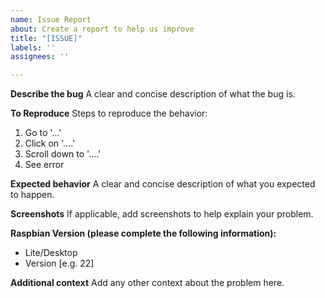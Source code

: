 ```yaml
---
name: Issue Report
about: Create a report to help us improve
title: "[ISSUE]"
labels: ''
assignees: ''

---
```


**Describe the bug**
A clear and concise description of what the bug is.

**To Reproduce**
Steps to reproduce the behavior:
1. Go to '...'
2. Click on '....'
3. Scroll down to '....'
4. See error

**Expected behavior**
A clear and concise description of what you expected to happen.

**Screenshots**
If applicable, add screenshots to help explain your problem.

**Raspbian Version (please complete the following information):**
 - Lite/Desktop
 - Version [e.g. 22]

**Additional context**
Add any other context about the problem here.
